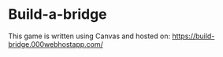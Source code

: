 # Build-a-bridge
This game is written using Canvas and hosted on:
https://build-bridge.000webhostapp.com/
